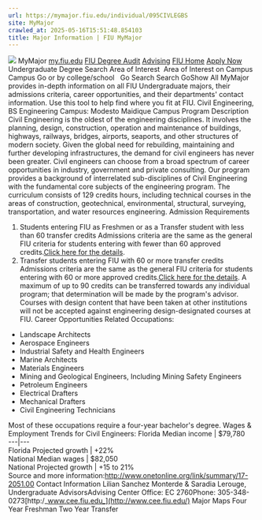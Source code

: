 ```yaml
---
url: https://mymajor.fiu.edu/individual/095CIVLEGBS
site: MyMajor
crawled_at: 2025-05-16T15:51:48.854103
title: Major Information | FIU MyMajor
---
```


![](https://mymajor.fiu.edu/assets/logo-T4VPR2BI.png)
MyMajor
[my.fiu.edu](https://my.fiu.edu/)
[FIU Degree Audit](https://dasa.fiu.edu/all-departments/advising/panther-success-hub/panther-degree-audit/)
[Advising](https://advising.fiu.edu)
[FIU Home](https://www.fiu.edu/)
[Apply Now](https://admissions.fiu.edu/)
Undergraduate Degree Search
Area of Interest
​
Area of Interest
on
Campus
​
Campus
Go
or by college/school
​
​
Go
Search
Search
GoShow All
MyMajor provides in-depth information on all FIU Undergraduate majors, their admissions criteria, career opportunities, and their departments' contact information. Use this tool to help find where you fit at FIU.
Civil Engineering,
BS
Engineering
Campus:
Modesto Maidique Campus
Program Description
Civil Engineering is the oldest of the engineering disciplines. It involves the planning, design, construction, operation and maintenance of buildings, highways, railways, bridges, airports, seaports, and other structures of modern society. Given the global need for rebuilding, maintaining and further developing infrastructures, the demand for civil engineers has never been greater. Civil engineers can choose from a broad spectrum of career opportunities in industry, government and private consulting. Our program provides a background of interrelated sub-disciplines of Civil Engineering with the fundamental core subjects of the engineering program. The curriculum consists of 129 credits hours, including technical courses in the areas of construction, geotechnical, environmental, structural, surveying, transportation, and water resources engineering.
Admission Requirements
1. Students entering FIU as Freshmen or as a Transfer student with less than 60 transfer credits
Admissions criteria are the same as the general FIU criteria for students entering with fewer than 60 approved credits.[Click here for the details](http://admissions.fiu.edu/apply/freshman/).
2. Transfer students entering FIU with 60 or more transfer credits
Admissions criteria are the same as the general FIU criteria for students entering with 60 or more approved credits.[Click here for the details](http://admissions.fiu.edu/apply/transfer/).
A maximum of up to 90 credits can be transferred towards any individual program; that determination will be made by the program's advisor. Courses with design content that have been taken at other institutions will not be accepted against engineering design-designated courses at FIU.
Career Opportunities
Related Occupations:
  * Landscape Architects
  * Aerospace Engineers
  * Industrial Safety and Health Engineers
  * Marine Architects
  * Materials Engineers
  * Mining and Geological Engineers, Including Mining Safety Engineers
  * Petroleum Engineers
  * Electrical Drafters
  * Mechanical Drafters
  * Civil Engineering Technicians


Most of these occupations require a four-year bachelor's degree.
Wages & Employment Trends for Civil Engineers:
Florida Median income | $79,780  
---|---  
Florida Projected growth | +22%  
National Median wages | $82,050  
National Projected growth | +15 to 21%  
Source and more information:<http://www.onetonline.org/link/summary/17-2051.00>
Contact Information
Lilian Sanchez Monterde & Saradia Lerouge, Undergraduate AdvisorsAdvising Center Office: EC 2760Phone: 305-348-0273[http:/_www.cee.fiu.edu_](http://www.cee.fiu.edu/)
Major Maps
Four Year Freshman
Two Year Transfer
